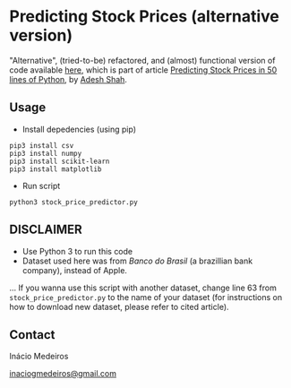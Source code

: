 # Predicting Stock Prices (alternative version)

"Alternative", (tried-to-be) refactored, and (almost) functional version of code available [here](https://github.com/shah0150/Predicting_Stock_Prices), which is part of article [Predicting Stock Prices in 50 lines of Python](https://medium.com/towards-data-science/predicting-stock-prices-in-50-lines-of-python-c2c56a84b03d), by [Adesh Shah](https://medium.com/@shaha).

## Usage

* Install depedencies (using pip)

```
pip3 install csv
pip3 install numpy
pip3 install scikit-learn
pip3 install matplotlib
```

* Run script

```
python3 stock_price_predictor.py
```

## DISCLAIMER
* Use Python 3 to run this code
* Dataset used here was from _Banco do Brasil_ (a brazillian bank company), instead of Apple.

... If you wanna use this script with another dataset, change line 63 from `stock_price_predictor.py` to the name of your dataset (for instructions on how to download new dataset, please refer to cited article).


## Contact
Inácio Medeiros

inaciogmedeiros@gmail.com
